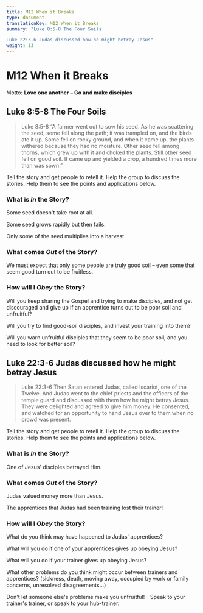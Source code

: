 ```yaml
---
title: M12 When it Breaks
type: document
translationKey: M12 When it Breaks
summary: "Luke 8:5-8 The Four Soils	

Luke 22:3-6 Judas discussed how he might betray Jesus"
weight: 13
---
```

# M12 When it Breaks

Motto: **Love one another – Go and make disciples**

## Luke 8:5-8 The Four Soils

>   Luke 8:5-8 “A farmer went out to sow his seed. As he was scattering the seed, some fell along the path; it was trampled on, and the birds ate it up. Some fell on rocky ground, and when it came up, the plants withered because they had no moisture. Other seed fell among thorns, which grew up with it and choked the plants. Still other seed fell on good soil. It came up and yielded a crop, a hundred times more than was sown.”

Tell the story and get people to retell it. Help the group to discuss the stories. Help them to see the points and applications below.

### What is *In* the Story?

Some seed doesn't take root at all.

Some seed grows rapidly but then fails.

Only some of the seed multiplies into a harvest

### What comes *Out* of the Story?

We must expect that only some people are truly good soil – even some that seem good turn out to be fruitless.

### How will I *Obey* the Story?

Will you keep sharing the Gospel and trying to make disciples, and not get discouraged and give up if an apprentice turns out to be poor soil and unfruitful?

Will you try to find good-soil disciples, and invest your training into them?

Will you warn unfruitful disciples that they seem to be poor soil, and you need to look for better soil?

## Luke 22:3-6 Judas discussed how he might betray Jesus

>   Luke 22:3-6 Then Satan entered Judas, called Iscariot, one of the Twelve. And Judas went to the chief priests and the officers of the temple guard and discussed with them how he might betray Jesus. They were delighted and agreed to give him money. He consented, and watched for an opportunity to hand Jesus over to them when no crowd was present.

Tell the story and get people to retell it. Help the group to discuss the stories. Help them to see the points and applications below.

### What is *In* the Story?

One of Jesus' disciples betrayed Him.

### What comes *Out* of the Story?

Judas valued money more than Jesus.

The apprentices that Judas had been training lost their trainer!

### How will I *Obey* the Story?

What do you think may have happened to Judas' apprentices?

What will you do if one of your apprentices gives up obeying Jesus?

What will you do if your trainer gives up obeying Jesus?

What other problems do you think might occur between trainers and apprentices? (sickness, death, moving away, occupied by work or family concerns, unresolved disagreements...)

Don't let someone else's problems make you unfruitful! - Speak to your trainer's trainer, or speak to your hub-trainer.
